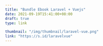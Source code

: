 ```yaml
---
title: "Bundle Ebook Laravel + Vuejs"
date: 2021-09-19T15:41:00+08:00
draft: true
type: link

thumbnail: "/img/thumbnail/laravel-vue.png"
link: "https://s.id/laravelvue"
---
```


